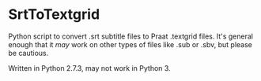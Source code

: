 # SrtToTextgrid
Python script to convert .srt subtitle files to Praat .textgrid files. It's general enough that it *may* work on other types of files like .sub or .sbv, but please be cautious.

Written in Python 2.7.3, may not work in Python 3. 
